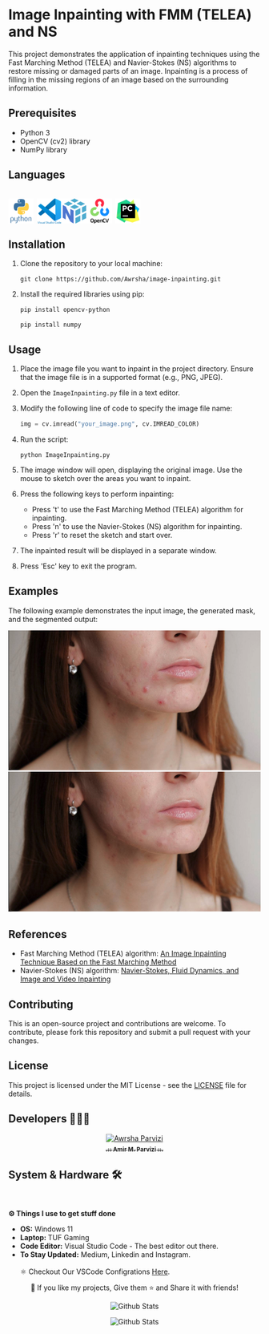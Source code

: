 # Image Inpainting with FMM (TELEA) and NS

This project demonstrates the application of inpainting techniques using the Fast Marching Method (TELEA) and Navier-Stokes (NS) algorithms to restore missing or damaged parts of an image. Inpainting is a process of filling in the missing regions of an image based on the surrounding information.

## Prerequisites

- Python 3
- OpenCV (cv2) library
- NumPy library

## Languages  
<code>
<img align="center" src="https://github.com/devicons/devicon/blob/v2.15.1/icons/python/python-original-wordmark.svg" width="50" height="50" /> <img align="center" src="https://github.com/devicons/devicon/blob/v2.15.1/icons/vscode/vscode-original-wordmark.svg" width="50" height="50"/><img align="center" src="https://github.com/devicons/devicon/blob/v2.15.1/icons/numpy/numpy-original.svg" width="50" height="50"/><img align="center" src="https://github.com/devicons/devicon/blob/v2.15.1/icons/opencv/opencv-original-wordmark.svg" width="50" height="50" /> <img align="center" src="https://github.com/devicons/devicon/blob/v2.15.1/icons/pycharm/pycharm-original.svg" width="50" height="50"/>
</code>

## Installation

1. Clone the repository to your local machine:

   ```shell
   git clone https://github.com/Awrsha/image-inpainting.git
   ```

1. Install the required libraries using pip:

   ```shell
   pip install opencv-python
   ```

   ```shell
   pip install numpy
   ```

## Usage

1. Place the image file you want to inpaint in the project directory. Ensure that the image file is in a supported format (e.g., PNG, JPEG).

1. Open the `ImageInpainting.py` file in a text editor.

1. Modify the following line of code to specify the image file name:

   ```python
   img = cv.imread("your_image.png", cv.IMREAD_COLOR)
   ```

1. Run the script:

   ```shell
   python ImageInpainting.py
   ```

1. The image window will open, displaying the original image. Use the mouse to sketch over the areas you want to inpaint.

1. Press the following keys to perform inpainting:

   - Press 't' to use the Fast Marching Method (TELEA) algorithm for inpainting.
   - Press 'n' to use the Navier-Stokes (NS) algorithm for inpainting.
   - Press 'r' to reset the sketch and start over.

1. The inpainted result will be displayed in a separate window.

1. Press 'Esc' key to exit the program.

## Examples

The following example demonstrates the input image, the generated mask, and the segmented output:

![Example](<https://github.com/Awrsha/Image-Inpainting/blob/master/blemish.png>)
<br>
![Example](<https://github.com/Awrsha/Image-Inpainting/blob/master/inpaintMask.png>)

## References

- Fast Marching Method (TELEA) algorithm: [An Image Inpainting Technique Based on the Fast Marching Method](https://www.semanticscholar.org/paper/An-Image-Inpainting-Technique-Based-on-the-Fast-Telea/67d0cb47d14150daff08980efbea9f1267d3a4e5?p2df)
- Navier-Stokes (NS) algorithm: [Navier-Stokes, Fluid Dynamics, and Image and Video Inpainting](https://www.semanticscholar.org/paper/Navier-Stokes%2C-Fluid-Dynamics%2C-and-Image-and-Bertalmio-Bertozzi/0ef7a7e4be421c5982a49b4a6c66f98dfdf9d057)

## Contributing

This is an open-source project and contributions are welcome. To contribute, please fork this repository and submit a pull request with your changes.

## License

This project is licensed under the MIT License - see the [LICENSE](LICENSE) file for details.

## Developers 👨🏻‍💻

<p align="center">
<a href="https://github.com/Awrsha"><img src="https://avatars.githubusercontent.com/u/89135083?v=4" width="100;" alt="Awrsha Parvizi"/><br /><sub><b>.:: Amir M. Parvizi ::.</b></sub></a>
</p>

## System & Hardware 🛠  
<br> <summary><b>⚙️ Things I use to get stuff done</b></summary> <ul> <li><b>OS:</b> Windows 11</li> <li><b>Laptop: </b>TUF Gaming</li> <li><b>Code Editor:</b> Visual Studio Code - The best editor out there.</li> <li><b>To Stay Updated:</b> Medium, Linkedin and Instagram.</li> <br /> ⚛️ Checkout Our VSCode Configrations <a href="">Here</a>. </ul> <p align="center">💙 If you like my projects, Give them ⭐ and Share it with friends!</p></p><p align="center"><img height="27" src="https://raw.githubusercontent.com/mayhemantt/mayhemantt/Update/svg/Bottom.svg" alt="Github Stats" /></p>

<p align="center">
<img src="https://raw.githubusercontent.com/mayhemantt/mayhemantt/Update/svg/Bottom.svg" alt="Github Stats" />
</p>

